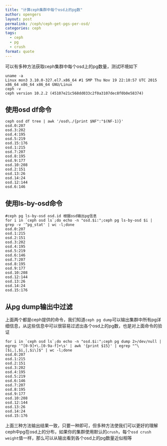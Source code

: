 ```yaml
---
title: "计算ceph集群中每个osd上的pg数"
author: opengers
layout: post
permalink: /ceph/ceph-get-pgs-per-osd/
categories: ceph
tags:
  - ceph
  - pg
  - crush
format: quote
---
```


可以有多种方法获取ceph集群中每个osd上的pg数量，测试环境如下  

``` shell
uname -a
Linux mon3 3.10.0-327.el7.x86_64 #1 SMP Thu Nov 19 22:10:57 UTC 2015 x86_64 x86_64 x86_64 GNU/Linux
ceph -v
ceph version 10.2.2 (45107e21c568dd033c2f0a3107dec8f0b0e58374)
```

## 使用osd df命令   

``` shell
ceph osd df tree | awk '/osd\./{print $NF":"$(NF-1)}'
osd.0:207
osd.3:202
osd.4:195
osd.5:219
osd.15:176
osd.1:215
osd.7:207
osd.8:195
osd.9:177
osd.10:208
osd.2:151
osd.13:26
osd.14:24
osd.12:144
osd.6:146
```

## 使用ls-by-osd命令     

``` shell
#ceph pg ls-by-osd osd.id 根据osd输出pg信息
for i in `ceph osd ls`;do echo -n "osd.$i:";ceph pg ls-by-osd $i | grep -v '^pg_stat' | wc -l;done
osd.0:207
osd.1:215
osd.2:151
osd.3:202
osd.4:195
osd.5:219
osd.6:146
osd.7:207
osd.8:195
osd.9:177
osd.10:208
osd.12:144
osd.13:26
osd.14:24
osd.15:176
```

## 从pg dump输出中过滤    

上面两个都是ceph提供的命令，我们知道`ceph pg dump`可以输出集群中所有pg详细信息，从这些信息中可以很容易过滤出各个osd上的pg数，也是对上面命令的验证    

``` shell
for i in `ceph osd ls`;do echo -n "osd.$i:";ceph pg dump 2>/dev/null | egrep '^[0-9]+\.[0-9a-f]+\s' | awk '{print $15}' | egrep "^\[$i,|,$i,|,$i\]$" | wc -l;done
osd.0:207
osd.1:215
osd.2:151
osd.3:202
osd.4:195
osd.5:219
osd.6:146
osd.7:207
osd.8:195
osd.9:177
osd.10:208
osd.12:144
osd.13:26
osd.14:24
osd.15:176
```

上面三种方法输出结果一致，只要一种即可，但多种方法使我们可以更好的理解ceph中pg在osd上的分布，如果你的集群使用默认的`crush`，每个`osd crush weight`值一样，那么可以从输出看到各个osd上的pg数量近似相等  